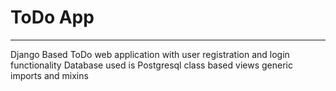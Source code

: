 # ToDo App
---
Django Based ToDo web application with user registration and login functionality
Database used is Postgresql
class based views
generic imports and mixins
